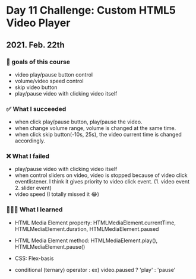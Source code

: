 # Day 11 Challenge: Custom HTML5 Video Player

## 2021. Feb. 22th

### 💙 goals of this course

- video play/pause button control
- volume/video speed control
- skip video button
- play/pause video with clicking video itself

### ✅ What I succeeded

- when click play/pause button, play/pause the video.
- when change volume range, volume is changed at the same time.
- when click skip button(-10s, 25s), the video current time is changed accordingly.

### ❌ What I failed

- play/pause video with clicking video itself
- when control sliders on video, video is stopped because of video click eventlistener.
  I think it gives priority to video click event. (1. video event 2. slider event)
- video speed (I totally missed it 😂)

### 👩🏻‍💻 What I learned

- HTML Media Element property: HTMLMediaElement.currentTime, HTMLMediaElement.duration, HTMLMediaElement.paused

- HTML Media Element method: HTMLMediaElement.play(), HTMLMediaElement.pause()

- CSS: Flex-basis

- conditional (ternary) operator : ex) video.paused ? 'play' : 'pause'
